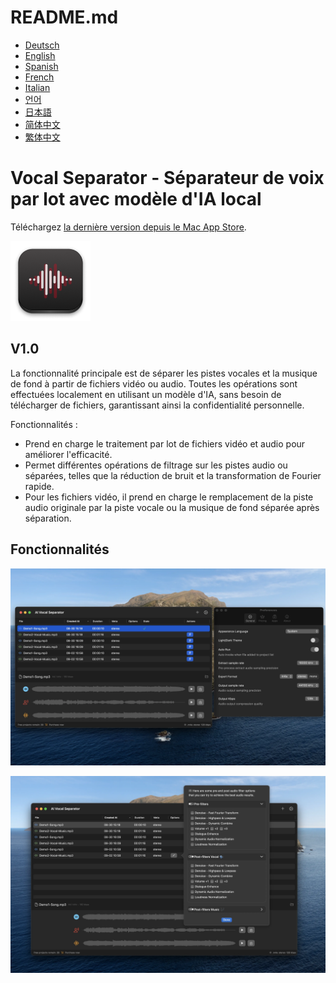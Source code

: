# README.md
- [Deutsch](README.de.md)
- [English](README.md)
- [Spanish](README.es.md)
- [French](README.fr.md)
- [Italian](README.it.md)
- [언어](README.ko.md)
- [日本語](README.ja.md)
- [简体中文](README.zh_cn.md)
- [繁体中文](README.zh_tw.md)

# Vocal Separator - Séparateur de voix par lot avec modèle d'IA local

Téléchargez [la dernière version depuis le Mac App Store](https://apps.apple.com/us/app/id6670239953).

![appicon](images/appicon-128x128.png)

V1.0
---
La fonctionnalité principale est de séparer les pistes vocales et la musique de fond à partir de fichiers vidéo ou audio.
Toutes les opérations sont effectuées localement en utilisant un modèle d'IA, sans besoin de télécharger de fichiers, garantissant ainsi la confidentialité personnelle.

Fonctionnalités :
- Prend en charge le traitement par lot de fichiers vidéo et audio pour améliorer l'efficacité.
- Permet différentes opérations de filtrage sur les pistes audio ou séparées, telles que la réduction de bruit et la transformation de Fourier rapide.
- Pour les fichiers vidéo, il prend en charge le remplacement de la piste audio originale par la piste vocale ou la musique de fond séparée après séparation.

## Fonctionnalités
![aperçu](images/preview1.webp)

![aperçu](images/preview2.webp)